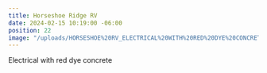 ```yaml
---
title: Horseshoe Ridge RV
date: 2024-02-15 10:19:00 -06:00
position: 22
image: "/uploads/HORSESHOE%20RV_ELECTRICAL%20WITH%20RED%20DYE%20CONCRETE.jpg"
---
```


Electrical with red dye concrete